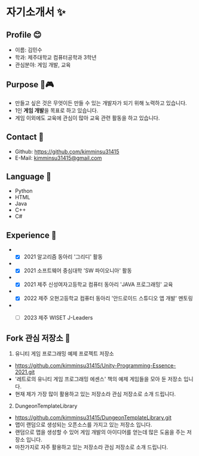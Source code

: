 # 자기소개서 ✨

## Profile 😊
* 이름: 김민수
* 학과: 제주대학교 컴퓨터공학과 3학년
* 관심분야: 게임 개발, 교육

## Purpose 👀🎮
* 만들고 싶은 것은 무엇이든 만들 수 있는 개발자가 되기 위해 노력하고 있습니다.
* 1인 **게임 개발**을 목표로 하고 있습니다.
* 게임 이외에도 교육에 관심이 많아 교육 관련 활동을 하고 있습니다.  


## Contact 📧
* Github: https://github.com/kimminsu31415
* E-Mail: kimminsu31415@gmail.com  


## Language 🌼
* Python
* HTML
* Java
* C++
* C#  


## Experience 🔔
* -[x] 2021 알고리즘 동아리 '그리디' 활동
* -[x] 2021 소프트웨어 중심대학 'SW 파이오니아' 활동
* -[x] 2021 제주 신성여자고등학교 컴퓨터 동아리 'JAVA 프로그래밍' 교육
* -[x] 2022 제주 오현고등학교 컴퓨터 동아리 '안드로이드 스튜디오 앱 개발' 멘토링
* -[ ] 2023 제주 WISET J-Leaders  


## Fork 관심 저장소 🔎
1. 유니티 게임 프로그래밍 예제 프로젝트 저장소
* https://github.com/kimminsu31415/Unity-Programming-Essence-2021.git
* '레트로의 유니티 게임 프로그래밍 에센스' 책의 예제 게임들을 모아 둔 저장소 입니다.
* 현재 제가 가장 많이 활용하고 있는 저장소라 관심 저장소로 소개 드립니다.  

2. DungeonTemplateLibrary
* https://github.com/kimminsu31415/DungeonTemplateLibrary.git
* 맵이 랜덤으로 생성되는 오픈소스를 가지고 있는 저장소 입니다.
* 랜덤으로 맵을 생성할 수 있어 게임 개발의 아이디어를 얻는데 많은 도움을 주는 저장소 입니다.
* 마찬가지로 자주 활용하고 있는 저장소라 관심 저장소로 소개 드립니다.  
